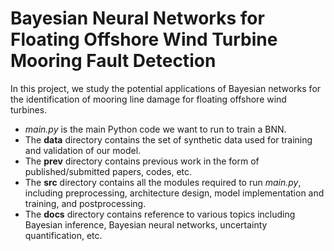 # Bayesian Neural Networks for Floating Offshore Wind Turbine Mooring Fault Detection

In this project, we study the potential applications of Bayesian networks for the identification of mooring line damage for floating offshore wind turbines.

- *main.py* is the main Python code we want to run to train a BNN.
- The **data** directory contains the set of synthetic data used for training and validation of our model.
- The **prev** directory contains previous work in the form of published/submitted papers, codes, etc.
- The **src** directory contains all the modules required to run *main.py*, including preprocessing, architecture design, model implementation and training, and postprocessing.
- The **docs** directory contains reference to various topics including Bayesian inference, Bayesian neural networks, uncertainty quantification, etc.
